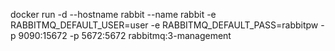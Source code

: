 
docker run -d --hostname rabbit --name rabbit -e RABBITMQ_DEFAULT_USER=user -e RABBITMQ_DEFAULT_PASS=rabbitpw -p 9090:15672 -p 5672:5672 rabbitmq:3-management
